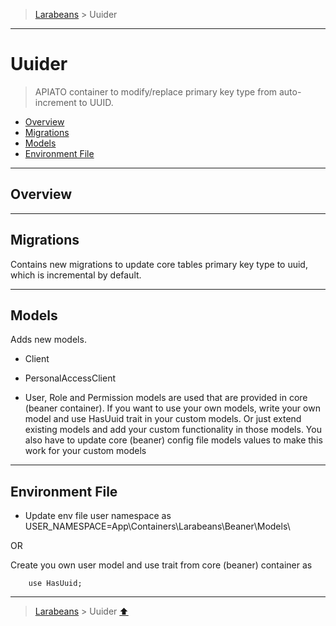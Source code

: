 > [Larabeans](README.md) > Uuider

---

# Uuider

> APIATO container to modify/replace primary key type from auto-increment to UUID.

* [Overview](#overview)
* [Migrations](#migrations)
* [Models](#models)
* [Environment File](#environment-file)

---

## Overview

---

## Migrations

Contains new migrations to update core tables primary key type to uuid, which is incremental by default.

---

## Models

Adds new models.

- Client
- PersonalAccessClient

- User, Role and Permission models are used that are provided in core (beaner container). If you want to use your own
  models, write your own model and use HasUuid trait in your custom models. Or just extend existing models and add your
  custom functionality in those models. You also have to update core (beaner) config file models values to make this
  work for your custom models

---

## Environment File

- Update env file user namespace as USER_NAMESPACE=App\Containers\Larabeans\Beaner\Models\

OR

Create you own user model and use trait from core (beaner) container as

```phpt
    use HasUuid;
```

---
> [Larabeans](README.md) > Uuider [⬆](#uuider)
